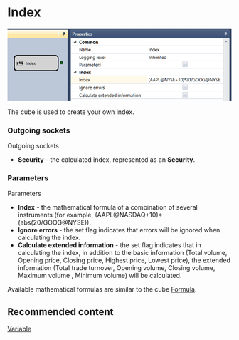 # Index

![Designer Index 00](../images/Designer_Index_00.png)

The cube is used to create your own index. 

### Outgoing sockets

Outgoing sockets

- **Security** \- the calculated index, represented as an **Security**.

### Parameters

Parameters

- **Index** \- the mathematical formula of a combination of several instruments (for example, (AAPL@NASDAQ+10)\*(abs(20\/GOOG@NYSE)).
- **Ignore errors** \- the set flag indicates that errors will be ignored when calculating the index.
- **Calculate extended information** \- the set flag indicates that in calculating the index, in addition to the basic information (Total volume, Opening price, Closing price, Highest price, Lowest price), the extended information (Total trade turnover, Opening volume, Closing volume, Maximum volume , Minimum volume) will be calculated.

Available mathematical formulas are similar to the cube [Formula](Designer_Universal_formula.md).

## Recommended content

[Variable](Designer_Variable.md)
